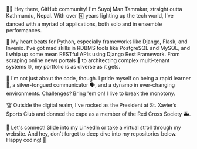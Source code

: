 👨‍💻 Hey there, GitHub community! I'm Suyoj Man Tamrakar, straight outta Kathmandu, Nepal. With over 4️⃣ years lighting up the tech world, I've danced with a myriad of applications, both solo and in ensemble performances.

🐍 My heart beats for Python, especially frameworks like Django, Flask, and Invenio. I've got mad skills in RDBMS tools like PostgreSQL and MySQL, and I whip up some mean RESTful APIs using Django Rest Framework. From scraping online news portals 📰 to architecting complex multi-tenant systems 🌐, my portfolio is as diverse as it gets.

🚀 I'm not just about the code, though. I pride myself on being a rapid learner 🧠, a silver-tongued communicator 🗣️, and a dynamo in ever-changing environments. Challenges? Bring 'em on! I live to break the monotony.

🏆 Outside the digital realm, I've rocked as the President at St. Xavier’s Sports Club and donned the cape as a member of the Red Cross Society 🚑.

🔗 Let's connect! Slide into my LinkedIn or take a virtual stroll through my website. And hey, don't forget to deep dive into my repositories below. Happy coding! 🚀
<!---
suyojman5/suyojman5 is a ✨ special ✨ repository because its `README.md` (this file) appears on your GitHub profile.
You can click the Preview link to take a look at your changes.
--->
